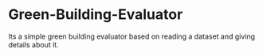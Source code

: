 # Green-Building-Evaluator
Its a simple green building evaluator based on reading a dataset and giving details about it.
